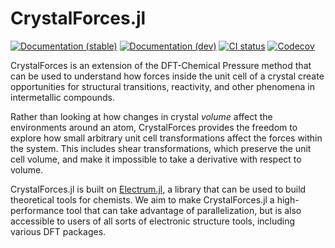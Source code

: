 # CrystalForces.jl

[![Documentation (stable)][docs-stable-img]][docs-stable-url]
[![Documentation (dev)][docs-dev-img]][docs-dev-url]
[![CI status][ci-status-img]][ci-status-url]
[![Codecov][codecov-img]][codecov-url]

CrystalForces is an extension of the DFT-Chemical Pressure method that can be used to understand how
forces inside the unit cell of a crystal create opportunities for structural transitions,
reactivity, and other phenomena in intermetallic compounds. 

Rather than looking at how changes in crystal *volume* affect the environments around an atom,
CrystalForces provides the freedom to explore how small arbitrary unit cell transformations affect
the forces within the system. This includes shear transformations, which preserve the unit cell
volume, and make it impossible to take a derivative with respect to volume.

CrystalForces.jl is built on [Electrum.jl](https://www.github.com/brainanforce/Electrum.jl), a
library that can be used to build theoretical tools for chemists. We aim to make CrystalForces.jl a
high-performance tool that can take advantage of parallelization, but is also accessible to users of
all sorts of electronic structure tools, including various DFT packages.

[docs-stable-img]:  https://img.shields.io/badge/docs-stable-blue.svg
[docs-stable-url]:  https://brainandforce.github.io/CrystalForces.jl/stable
[docs-dev-img]:     https://img.shields.io/badge/docs-dev-blue.svg
[docs-dev-url]:     https://brainandforce.github.io/CrystalForces.jl/dev
[ci-status-img]:    https://github.com/brainandforce/CrystalForces.jl/workflows/CI/badge.svg
[ci-status-url]:    https://github.com/brainandforce/CrystalForces.jl/actions
[codecov-img]:      https://codecov.io/gh/brainandforce/CrystalForces.jl/branch/main/graph/badge.svg
[codecov-url]:      https://codecov.io/gh/brainandforce/CrystalForces.jl/
